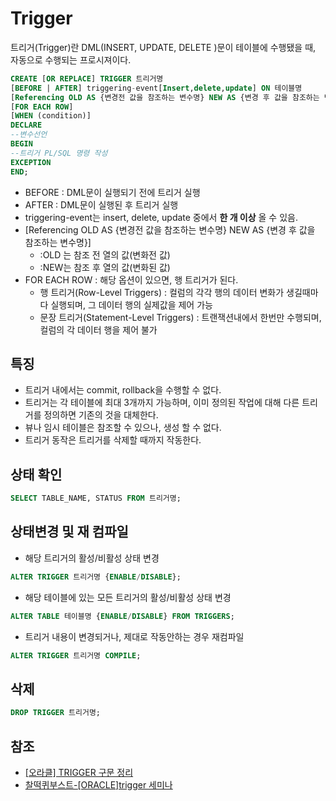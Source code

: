 # Trigger

트리거(Trigger)란 DML(INSERT, UPDATE, DELETE )문이 테이블에 수행됐을 때, 자동으로 수행되는 프로시져이다.

```sql
CREATE [OR REPLACE] TRIGGER 트리거명
[BEFORE | AFTER] triggering-event[Insert,delete,update] ON 테이블명
[Referencing OLD AS {변경전 값을 참조하는 변수명} NEW AS {변경 후 값을 참조하는 변수명}]
[FOR EACH ROW]
[WHEN (condition)]
DECLARE
--변수선언
BEGIN
--트리거 PL/SQL 명령 작성
EXCEPTION
END;
```

- BEFORE : DML문이 실행되기 전에 트리거 실행
- AFTER : DML문이 실행된 후 트리거 실행
- triggering-event는 insert, delete, update 중에서 **한 개 이상** 올 수 있음.
- [Referencing OLD AS {변경전 값을 참조하는 변수명} NEW AS {변경 후 값을 참조하는 변수명}]
  - :OLD 는 참조 전 열의 값(변화전 값)
  - :NEW는 참조 후 열의 값(변화된 값)
- FOR EACH ROW : 해당 옵션이 있으면, 행 트리거가 된다.
  - 행 트리거(Row-Level Triggers) : 컬럼의 각각 행의 데이터 변화가 생길때마다 실행되며, 그 데이터 행의 실제값을 제어 가능
  - 문장 트리거(Statement-Level Triggers) : 트랜잭션내에서 한번만 수행되며, 컬럼의 각 데이터 행을 제어 불가

## 특징

- 트리거 내에서는 commit, rollback을 수행할 수 없다.
- 트리거는 각 테이블에 최대 3개까지 가능하며, 이미 정의된 작업에 대해 다른 트리거를 정의하면 기존의 것을 대체한다.
- 뷰나 임시 테이블은 참조할 수 있으나, 생성 할 수 없다.
- 트리거 동작은 트리거를 삭제할 때까지 작동한다.

## 상태 확인

```sql
SELECT TABLE_NAME, STATUS FROM 트리거명;
```

## 상태변경 및 재 컴파일

- 해당 트리거의 활성/비활성 상태 변경

```sql
ALTER TRIGGER 트리거명 {ENABLE/DISABLE};
```
- 해당 테이블에 있는 모든 트리거의 활성/비활성 상태 변경

 ```sql
ALTER TABLE 테이블명 {ENABLE/DISABLE} FROM TRIGGERS;
 ```

- 트리거 내용이 변경되거나, 제대로 작동안하는 경우 재컴파일

```sql
ALTER TRIGGER 트리거명 COMPILE;
```

## 삭제

```sql
DROP TRIGGER 트리거명;
```

## 참조

- [[오라클] TRIGGER 구문 정리](https://pongshowng.tistory.com/26)
- [찰떡퀴부스트-[ORACLE]trigger 세미나](https://glutinousricecookie.tistory.com/59)



